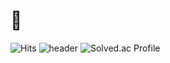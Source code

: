 # 🤞
![Hits](https://hits.seeyoufarm.com/api/count/incr/badge.svg?url=https%3A%2F%2Fgithub.com%2Fkimujae&count_bg=%23FFDAC7&title_bg=%23FFADAD&icon=&icon_color=%23E7E7E7&title=hits&edge_flat=false)
![header](https://capsule-render.vercel.app/api?type=waving&color=B897FF&height=200&section=header&text=Hello%20UJae%20World&fontSize=50&fontColor=000000&animation=twinkling)
![Solved.ac Profile](http://mazassumnida.wtf/api/v2/generate_badge?boj=dnwo0103)
